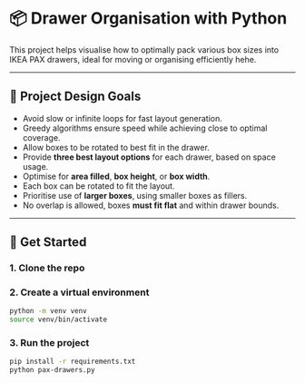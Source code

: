 # 📦 Drawer Organisation with Python

This project helps visualise how to optimally pack various box sizes into IKEA PAX drawers, ideal for moving or organising efficiently hehe.

---

## 🧠 Project Design Goals

- Avoid slow or infinite loops for fast layout generation.
- Greedy algorithms ensure speed while achieving close to optimal coverage.
- Allow boxes to be rotated to best fit in the drawer.
- Provide **three best layout options** for each drawer, based on space usage.
- Optimise for **area filled**, **box height**, or **box width**.
- Each box can be rotated to fit the layout.
- Prioritise use of **larger boxes**, using smaller boxes as fillers.
- No overlap is allowed, boxes **must fit flat** and within drawer bounds.

---

## 🚀 Get Started

### 1. Clone the repo

### 2. Create a virtual environment

```bash
python -m venv venv
source venv/bin/activate
```

### 3. Run the project

```bash
pip install -r requirements.txt
python pax-drawers.py
```
